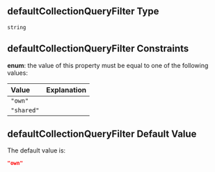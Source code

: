 ## defaultCollectionQueryFilter Type

`string`

## defaultCollectionQueryFilter Constraints

**enum**: the value of this property must be equal to one of the following values:

| Value      | Explanation |
| :--------- | :---------- |
| `"own"`    |             |
| `"shared"` |             |

## defaultCollectionQueryFilter Default Value

The default value is:

```json
"own"
```
